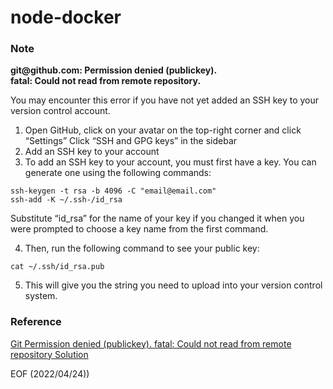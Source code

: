 # node-docker

### Note
<p>
<strong>git@github.com: Permission denied (publickey). <br />
fatal: Could not read from remote repository.</strong>
<p>
You may encounter this error if you have not yet added an SSH key to your version control account. 

1. Open GitHub, click on your avatar on the top-right corner and click “Settings”
Click “SSH and GPG keys” in the sidebar
2. Add an SSH key to your account
3. To add an SSH key to your account, you must first have a key. You can generate one using the following commands:
```
ssh-keygen -t rsa -b 4096 -C "email@email.com"
ssh-add -K ~/.ssh-/id_rsa
```
Substitute “id_rsa” for the name of your key if you changed it when you were prompted to choose a key name from the first command. 

4. Then, run the following command to see your public key:
```
cat ~/.ssh/id_rsa.pub
```
5. This will give you the string you need to upload into your version control system.

### Reference
[Git Permission denied (publickey). fatal: Could not read from remote repository Solution](https://careerkarma.com/blog/git-permission-denied-publickey/)

EOF (2022/04/24))
